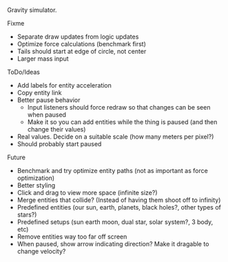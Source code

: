 Gravity simulator.

Fixme
* Separate draw updates from logic updates
* Optimize force calculations (benchmark first)
* Tails should start at edge of circle, not center
* Larger mass input

ToDo/Ideas
* Add labels for entity acceleration
* Copy entity link
* Better pause behavior
  - Input listeners should force redraw so that changes can be seen when paused
  - Make it so you can add entities while the thing is paused (and then change their values)
* Real values. Decide on a suitable scale (how many meters per pixel?)
* Should probably start paused


Future
* Benchmark and try optimize entity paths (not as important as force optimization)
* Better styling
* Click and drag to view more space (infinite size?)
* Merge entities that collide? (Instead of having them shoot off to infinity)
* Predefined entities (our sun, earth, planets, black holes?, other types of stars?)
* Predefined setups (sun earth moon, dual star, solar system?, 3 body, etc)
* Remove entities way too far off screen
* When paused, show arrow indicating direction? Make it dragable to change velocity?

